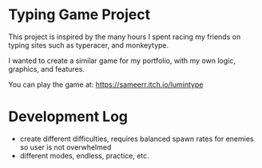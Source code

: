 # Typing Game Project


This project is inspired by the many hours I spent racing my friends on typing sites such as typeracer, and monkeytype.

I wanted to create a similar game for my portfolio, with my own logic, graphics, and features. 

You can play the game at: https://sameerr.itch.io/lumintype 


# Development Log

- create different difficulties, requires balanced spawn rates for enemies so user is not overwhelmed
- different modes, endless, practice, etc.

